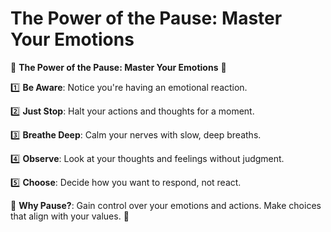 # The Power of the Pause: Master Your Emotions

🛑 **The Power of the Pause: Master Your Emotions** 🛑

1️⃣ **Be Aware**: Notice you're having an emotional reaction.

2️⃣ **Just Stop**: Halt your actions and thoughts for a moment.

3️⃣ **Breathe Deep**: Calm your nerves with slow, deep breaths.

4️⃣ **Observe**: Look at your thoughts and feelings without judgment.

5️⃣ **Choose**: Decide how you want to respond, not react.

🔑 **Why Pause?**: Gain control over your emotions and actions. Make choices that align with your values. 🌟